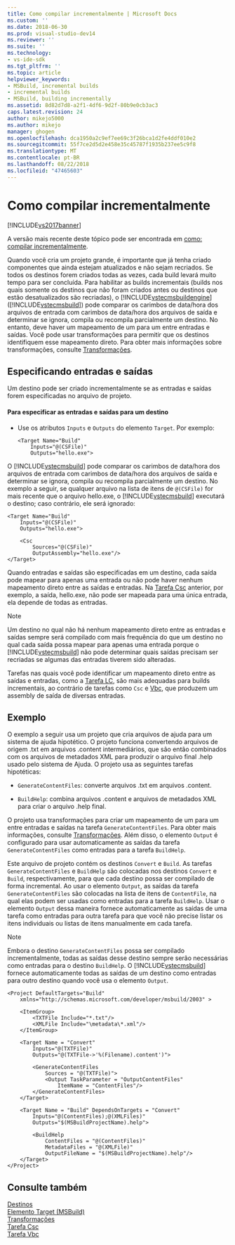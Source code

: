 ```yaml
---
title: Como compilar incrementalmente | Microsoft Docs
ms.custom: ''
ms.date: 2018-06-30
ms.prod: visual-studio-dev14
ms.reviewer: ''
ms.suite: ''
ms.technology:
- vs-ide-sdk
ms.tgt_pltfrm: ''
ms.topic: article
helpviewer_keywords:
- MSBuild, incremental builds
- incremental builds
- MSBuild, building incrementally
ms.assetid: 8d82d7d8-a2f1-4df6-9d2f-80b9e0cb3ac3
caps.latest.revision: 24
author: mikejo5000
ms.author: mikejo
manager: ghogen
ms.openlocfilehash: dca1950a2c9ef7ee69c3f26bca1d2fe4ddf010e2
ms.sourcegitcommit: 55f7ce2d5d2e458e35c45787f1935b237ee5c9f8
ms.translationtype: MT
ms.contentlocale: pt-BR
ms.lasthandoff: 08/22/2018
ms.locfileid: "47465603"
---
```

# <a name="how-to-build-incrementally"></a>Como compilar incrementalmente
[!INCLUDE[vs2017banner](../includes/vs2017banner.md)]

A versão mais recente deste tópico pode ser encontrada em [como: compilar incrementalmente](https://docs.microsoft.com/visualstudio/msbuild/how-to-build-incrementally).  
  
  
Quando você cria um projeto grande, é importante que já tenha criado componentes que ainda estejam atualizados e não sejam recriados. Se todos os destinos forem criados todas as vezes, cada build levará muito tempo para ser concluída. Para habilitar as builds incrementais (builds nos quais somente os destinos que não foram criados antes ou destinos que estão desatualizados são recriadas), o [!INCLUDE[vstecmsbuildengine](../includes/vstecmsbuildengine-md.md)] ([!INCLUDE[vstecmsbuild](../includes/vstecmsbuild-md.md)]) pode comparar os carimbos de data/hora dos arquivos de entrada com carimbos de data/hora dos arquivos de saída e determinar se ignora, compila ou recompila parcialmente um destino. No entanto, deve haver um mapeamento de um para um entre entradas e saídas. Você pode usar transformações para permitir que os destinos identifiquem esse mapeamento direto. Para obter mais informações sobre transformações, consulte [Transformações](../msbuild/msbuild-transforms.md).  
  
## <a name="specifying-inputs-and-outputs"></a>Especificando entradas e saídas  
 Um destino pode ser criado incrementalmente se as entradas e saídas forem especificadas no arquivo de projeto.  
  
#### <a name="to-specify-inputs-and-outputs-for-a-target"></a>Para especificar as entradas e saídas para um destino  
  
-   Use os atributos `Inputs` e `Outputs` do elemento `Target`. Por exemplo:  
  
    ```  
    <Target Name="Build"  
        Inputs="@(CSFile)"  
        Outputs="hello.exe">  
    ```  
  
 O [!INCLUDE[vstecmsbuild](../includes/vstecmsbuild-md.md)] pode comparar os carimbos de data/hora dos arquivos de entrada com carimbos de data/hora dos arquivos de saída e determinar se ignora, compila ou recompila parcialmente um destino. No exemplo a seguir, se qualquer arquivo na lista de itens de `@(CSFile)` for mais recente que o arquivo hello.exe, o [!INCLUDE[vstecmsbuild](../includes/vstecmsbuild-md.md)] executará o destino; caso contrário, ele será ignorado:  
  
```  
<Target Name="Build"   
    Inputs="@(CSFile)"   
    Outputs="hello.exe">  
  
    <Csc  
        Sources="@(CSFile)"   
        OutputAssembly="hello.exe"/>  
</Target>  
```  
  
 Quando entradas e saídas são especificadas em um destino, cada saída pode mapear para apenas uma entrada ou não pode haver nenhum mapeamento direto entre as saídas e entradas. Na [Tarefa Csc](../msbuild/csc-task.md) anterior, por exemplo, a saída, hello.exe, não pode ser mapeada para uma única entrada, ela depende de todas as entradas.  
  
> [!NOTE]
>  Um destino no qual não há nenhum mapeamento direto entre as entradas e saídas sempre será compilado com mais frequência do que um destino no qual cada saída possa mapear para apenas uma entrada porque o [!INCLUDE[vstecmsbuild](../includes/vstecmsbuild-md.md)] não pode determinar quais saídas precisam ser recriadas se algumas das entradas tiverem sido alteradas.  
  
 Tarefas nas quais você pode identificar um mapeamento direto entre as saídas e entradas, como a [Tarefa LC](../msbuild/lc-task.md), são mais adequadas para builds incrementais, ao contrário de tarefas como `Csc` e [Vbc](../msbuild/vbc-task.md), que produzem um assembly de saída de diversas entradas.  
  
## <a name="example"></a>Exemplo  
 O exemplo a seguir usa um projeto que cria arquivos de ajuda para um sistema de ajuda hipotético. O projeto funciona convertendo arquivos de origem .txt em arquivos .content intermediários, que são então combinados com os arquivos de metadados XML para produzir o arquivo final .help usado pelo sistema de Ajuda. O projeto usa as seguintes tarefas hipotéticas:  
  
-   `GenerateContentFiles`: converte arquivos .txt em arquivos .content.  
  
-   `BuildHelp`: combina arquivos .content e arquivos de metadados XML para criar o arquivo .help final.  
  
 O projeto usa transformações para criar um mapeamento de um para um entre entradas e saídas na tarefa `GenerateContentFiles`. Para obter mais informações, consulte [Transformações](../msbuild/msbuild-transforms.md). Além disso, o elemento `Output` é configurado para usar automaticamente as saídas da tarefa `GenerateContentFiles` como entradas para a tarefa `BuildHelp`.  
  
 Este arquivo de projeto contém os destinos `Convert` e `Build`. As tarefas `GenerateContentFiles` e `BuildHelp` são colocadas nos destinos `Convert` e `Build`, respectivamente, para que cada destino possa ser compilado de forma incremental. Ao usar o elemento `Output`, as saídas da tarefa `GenerateContentFiles` são colocadas na lista de itens de `ContentFile`, na qual elas podem ser usadas como entradas para a tarefa `BuildHelp`. Usar o elemento `Output` dessa maneira fornece automaticamente as saídas de uma tarefa como entradas para outra tarefa para que você não precise listar os itens individuais ou listas de itens manualmente em cada tarefa.  
  
> [!NOTE]
>  Embora o destino `GenerateContentFiles` possa ser compilado incrementalmente, todas as saídas desse destino sempre serão necessárias como entradas para o destino `BuildHelp`. O [!INCLUDE[vstecmsbuild](../includes/vstecmsbuild-md.md)] fornece automaticamente todas as saídas de um destino como entradas para outro destino quando você usa o elemento `Output`.  
  
```  
<Project DefaultTargets="Build"  
    xmlns="http://schemas.microsoft.com/developer/msbuild/2003" >  
  
    <ItemGroup>  
        <TXTFile Include="*.txt"/>  
        <XMLFile Include="\metadata\*.xml"/>  
    </ItemGroup>  
  
    <Target Name = "Convert"  
        Inputs="@(TXTFile)"  
        Outputs="@(TXTFile->'%(Filename).content')">  
  
        <GenerateContentFiles  
            Sources = "@(TXTFile)">  
            <Output TaskParameter = "OutputContentFiles"  
                ItemName = "ContentFiles"/>  
        </GenerateContentFiles>  
    </Target>  
  
    <Target Name = "Build" DependsOnTargets = "Convert"  
        Inputs="@(ContentFiles);@(XMLFiles)"  
        Outputs="$(MSBuildProjectName).help">  
  
        <BuildHelp  
            ContentFiles = "@(ContentFiles)"  
            MetadataFiles = "@(XMLFile)"  
            OutputFileName = "$(MSBuildProjectName).help"/>  
    </Target>  
</Project>  
```  
  
## <a name="see-also"></a>Consulte também  
 [Destinos](../msbuild/msbuild-targets.md)   
 [Elemento Target (MSBuild)](../msbuild/target-element-msbuild.md)   
 [Transformações](../msbuild/msbuild-transforms.md)   
 [Tarefa Csc](../msbuild/csc-task.md)   
 [Tarefa Vbc](../msbuild/vbc-task.md)



